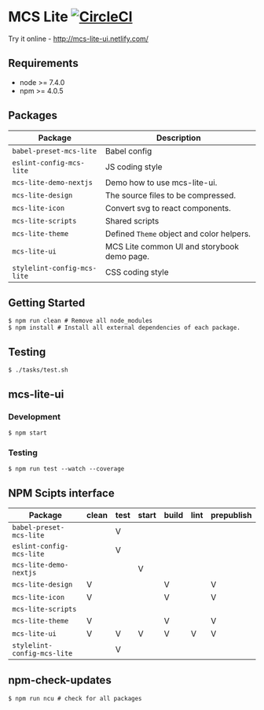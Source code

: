# MCS Lite [![CircleCI](https://circleci.com/gh/evenchange4/mcs-lite/tree/master.svg?style=svg&circle-token=c633ab2d85927871bccf4c39d676ce242f2da24c)](https://circleci.com/gh/evenchange4/mcs-lite/tree/master)

Try it online - http://mcs-lite-ui.netlify.com/

## Requirements

-   node >= 7.4.0
-   npm >= 4.0.5

## Packages

| **Package**                 | **Description**                             |
|-----------------------------|---------------------------------------------|
| `babel-preset-mcs-lite`     | Babel config                                |
| `eslint-config-mcs-lite`    | JS coding style                             |
| `mcs-lite-demo-nextjs`      | Demo how to use mcs-lite-ui.                |
| `mcs-lite-design`           | The source files to be compressed.          |
| `mcs-lite-icon`             | Convert svg to react components.            |
| `mcs-lite-scripts`          | Shared scripts                              |
| `mcs-lite-theme`            | Defined `Theme` object and color helpers.   |
| `mcs-lite-ui`               | MCS Lite common UI and storybook demo page. |
| `stylelint-config-mcs-lite` | CSS coding style                            |

## Getting Started

```
$ npm run clean # Remove all node_modules
$ npm install # Install all external dependencies of each package.
```

## Testing

```
$ ./tasks/test.sh
```

## mcs-lite-ui

### Development

```
$ npm start
```

### Testing

```
$ npm run test --watch --coverage
```


## NPM Scipts interface

| **Package**                 | clean | test | start | build | lint | prepublish |
|-----------------------------|-------|------|-------|-------|------|------------|
| `babel-preset-mcs-lite`     |       | V    |       |       |      |            |
| `eslint-config-mcs-lite`    |       | V    |       |       |      |            |
| `mcs-lite-demo-nextjs`      |       |      | V     |       |      |            |
| `mcs-lite-design`           | V     |      |       | V     |      | V          |
| `mcs-lite-icon`             | V     |      |       | V     |      | V          |
| `mcs-lite-scripts`          |       |      |       |       |      |            |
| `mcs-lite-theme`            | V     |      |       | V     |      | V          |
| `mcs-lite-ui`               | V     | V    | V     | V     | V    | V          |
| `stylelint-config-mcs-lite` |       | V    |       |       |      |            |

## npm-check-updates

```
$ npm run ncu # check for all packages
```
